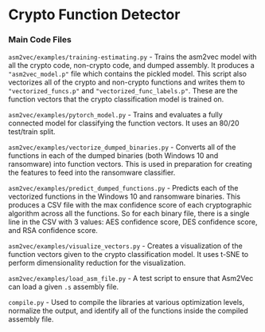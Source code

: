 # Crypto Function Detector


### Main Code Files

`asm2vec/examples/training-estimating.py` - Trains the asm2vec model with all the crypto code, non-crypto code, and dumped assembly. It produces a `"asm2vec_model.p"` file which contains the pickled model. This script also vectorizes all of the crypto and non-crypto functions and writes them to `"vectorized_funcs.p"` and `"vectorized_func_labels.p"`. These are the function vectors that the crypto classification model is trained on.

`asm2vec/examples/pytorch_model.py` - Trains and evaluates a fully connected model for classifying the function vectors. It uses an 80/20 test/train split.

`asm2vec/examples/vectorize_dumped_binaries.py` - Converts all of the functions in each of the dumped binaries (both Windows 10 and ransomware) into function vectors. This is used in preparation for creating the features to feed into the ransomware classifier.

`asm2vec/examples/predict_dumped_functions.py` - Predicts each of the vectorized functions in the Windows 10 and ransomware binaries. This produces a CSV file with the max confidence score of each cryptographic algorithm across all the functions. So for each binary file, there is a single line in the CSV with 3 values: AES confidence score, DES confidence score, and RSA confidence score.

`asm2vec/examples/visualize_vectors.py` - Creates a visualization of the function vectors given to the crypto classification model. It uses t-SNE to perform dimensionality reduction for the visualization.

`asm2vec/examples/load_asm_file.py` - A test script to ensure that Asm2Vec can load a given `.s` assembly file.

`compile.py` - Used to compile the libraries at various optimization levels, normalize the output, and identify all of the functions inside the compiled assembly file.